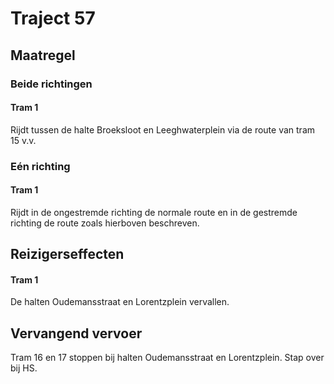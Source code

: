 # Traject 57
## Maatregel
### Beide richtingen

#### Tram 1
Rijdt tussen de halte Broeksloot en Leeghwaterplein via de route van tram 15 v.v.

### Eén richting

#### Tram 1
Rijdt in de ongestremde richting de normale route en in de gestremde richting de route zoals hierboven beschreven.

## Reizigerseffecten

#### Tram 1
De halten Oudemansstraat en Lorentzplein vervallen.

## Vervangend vervoer
Tram 16 en 17 stoppen bij halten Oudemansstraat en Lorentzplein. Stap over bij HS.


